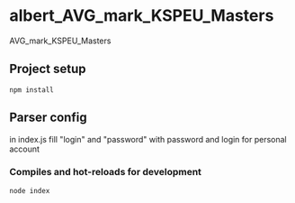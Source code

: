 # albert_AVG_mark_KSPEU_Masters

AVG_mark_KSPEU_Masters

## Project setup

```
npm install
```

## Parser config

in index.js fill "login" and "password" with password and login for personal account

### Compiles and hot-reloads for development

```
node index
```
